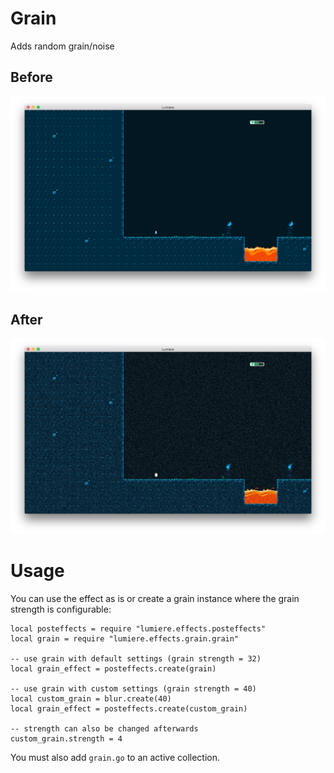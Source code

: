 # Grain
Adds random grain/noise

## Before
![](../doc/original.png)

## After
![](../doc/grain.png)

# Usage
You can use the effect as is or create a grain instance where the grain strength is configurable:

	local posteffects = require "lumiere.effects.posteffects"
	local grain = require "lumiere.effects.grain.grain"

	-- use grain with default settings (grain strength = 32)
	local grain_effect = posteffects.create(grain)

	-- use grain with custom settings (grain strength = 40)
	local custom_grain = blur.create(40)
	local grain_effect = posteffects.create(custom_grain)

	-- strength can also be changed afterwards
	custom_grain.strength = 4

You must also add `grain.go` to an active collection.
